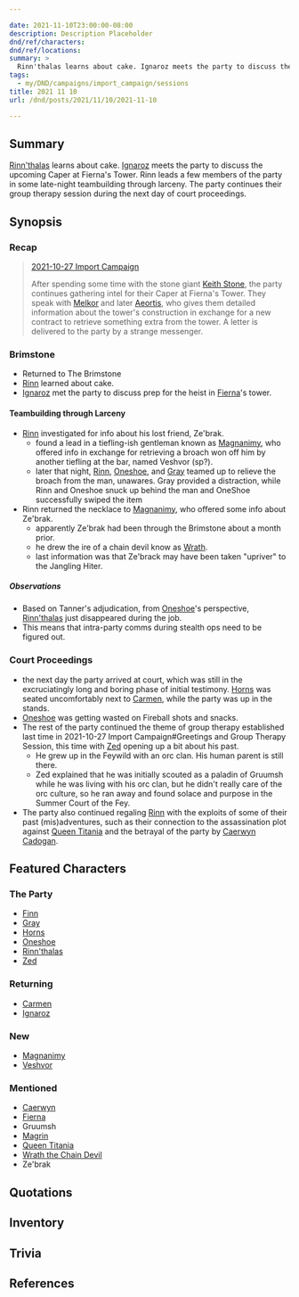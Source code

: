 ```yaml
---

date: 2021-11-10T23:00:00-08:00
description: Description Placeholder
dnd/ref/characters:
dnd/ref/locations:
summary: >
  Rinn'thalas learns about cake. Ignaroz meets the party to discuss the upcoming Caper at Fierna's Tower. Rinn leads a few members of the party in some late-night teambuilding through larceny. The party continues their group therapy session during the next day of court proceedings.
tags:
  - my/DND/campaigns/import_campaign/sessions
title: 2021 11 10
url: /dnd/posts/2021/11/10/2021-11-10

---
```


## Summary

[Rinn'thalas](/dnd/characters/rinnthalas-liadon/) learns about cake. [Ignaroz](/dnd/npcs/ignaroz/) meets the party to discuss the upcoming Caper at Fierna's Tower. Rinn leads a few members of the party in some late-night teambuilding through larceny. The party continues their group therapy session during the next day of court proceedings.

## Synopsis

### Recap

> [2021-10-27 Import Campaign](/dnd/2021-10-27/)
>
> After spending some time with the stone giant [Keith Stone](/dnd/npcs/keith-stone/), the party continues gathering intel for their Caper at Fierna's Tower. They speak with [Melkor](/dnd/npcs/melkor/) and later [Aeortis](/dnd/npcs/aeortis/), who gives them detailed information about the tower's construction in exchange for a new contract to retrieve something extra from the tower. A letter is delivered to the party by a strange messenger.

### Brimstone

- Returned to The Brimstone
- [Rinn](/dnd/characters/rinnthalas-liadon/) learned about cake.
- [Ignaroz](/dnd/npcs/ignaroz/) met the party to discuss prep for the heist in [Fierna](/dnd/npcs/fierna/)'s tower.

#### Teambuilding through Larceny

- [Rinn](/dnd/characters/rinnthalas-liadon/) investigated for info about his lost friend, Ze'brak.
  - found a lead in a tiefling-ish gentleman known as [Magnanimy](/dnd/npcs/magnanimy/), who offered info in exchange for retrieving a broach won off him by another tiefling at the bar, named Veshvor (sp?).
  - later that night, [Rinn](/dnd/characters/rinnthalas-liadon/), [Oneshoe](/dnd/characters/oneshoe/), and [Gray](/dnd/characters/haeltin-var-astora/) teamed up to relieve the broach from the man, unawares. Gray provided a distraction, while Rinn and Oneshoe snuck up behind the man and OneShoe successfully swiped the item
- Rinn returned the necklace to [Magnanimy](/dnd/npcs/magnanimy/), who offered some info about Ze'brak.
  - apparently Ze'brak had been through the Brimstone about a month prior.
  - he drew the ire of a chain devil know as [Wrath](/dnd/npcs/wrath-the-chain-devil/).
  - last information was that Ze'brack may have been taken "upriver" to the Jangling Hiter.

##### Observations

- Based on Tanner's adjudication, from [Oneshoe](/dnd/characters/oneshoe/)'s perspective, [Rinn'thalas](/dnd/characters/rinnthalas-liadon/) just disappeared during the job.
- This means that intra-party comms during stealth ops need to be figured out.

### Court Proceedings

- the next day the party arrived at court, which was still in the excruciatingly long and boring phase of initial testimony. [Horns](/dnd/characters/horns/) was seated uncomfortably next to [Carmen](/dnd/npcs/carmen/), while the party was up in the stands.
- [Oneshoe](/dnd/characters/oneshoe/) was getting wasted on Fireball shots and snacks.
- The rest of the party continued the theme of group therapy established last time in 2021-10-27 Import Campaign#Greetings and Group Therapy Session, this time with [Zed](/dnd/characters/zed/) opening up a bit about his past.
  - He grew up in the Feywild with an orc clan. His human parent is still there.
  - Zed explained that he was initially scouted as a paladin of Gruumsh while he was living with his orc clan, but he didn't really care of the orc culture, so he ran away and found solace and purpose in the Summer Court of the Fey.
- The party also continued regaling [Rinn](/dnd/characters/rinnthalas-liadon/) with the exploits of some of their past (mis)adventures, such as their connection to the assassination plot against [Queen Titania](/dnd/npcs/queen-titania/) and the betrayal of the party by [Caerwyn Cadogan](/dnd/npcs/caerwyn-cadogan/).

## Featured Characters

### The Party

- [Finn](/dnd/characters/finn/)
- [Gray](/dnd/characters/haeltin-var-astora/)
- [Horns](/dnd/characters/horns/)
- [Oneshoe](/dnd/characters/oneshoe/)
- [Rinn'thalas](/dnd/characters/rinnthalas-liadon/)
- [Zed](/dnd/characters/zed/)

### Returning

- [Carmen](/dnd/npcs/carmen/)
- [Ignaroz](/dnd/npcs/ignaroz/)

### New

- [Magnanimy](/dnd/npcs/magnanimy/)
- [Veshvor](/dnd/npcs/veshvor/)

### Mentioned

- [Caerwyn](/dnd/npcs/caerwyn-cadogan/)
- [Fierna](/dnd/npcs/fierna/)
- Gruumsh
- [Magrin](/dnd/npcs/magrin/)
- [Queen Titania](/dnd/npcs/queen-titania/)
- [Wrath the Chain Devil](/dnd/npcs/wrath-the-chain-devil/)
- Ze'brak

## Quotations

## Inventory

## Trivia

## References

